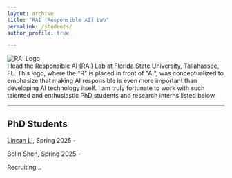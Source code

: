 ```yaml
---
layout: archive
title: "RAI (Responsible AI) Lab"
permalink: /students/
author_profile: true

---
```


<div class="rai-container">
  <div class="rai-image-container">
    <img src="../files/rai_logo.png" alt="RAI Logo" class="rai-image">
  </div>
  <div class="rai-text">
    I lead the Responsible AI (RAI) Lab at Florida State University, Tallahassee, FL. This logo, where the "R" is placed in front of "AI", was conceptualized to emphasize that making AI responsible is even more important than developing AI technology itself. I am truly fortunate to work with such talented and enthusiastic PhD students and research interns listed below. 
  </div>
</div>



-------------------
## PhD Students

[Lincan Li](https://lincanli98.github.io), Spring 2025 - 

Bolin Shen, Spring 2025 - 


Recruiting...










